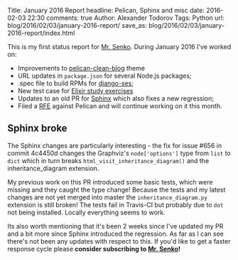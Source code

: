 Title: January 2016 Report
headline: Pelican, Sphinx and misc
date: 2016-02-03 22:30
comments: true
Author: Alexander Todorov
Tags: Python
url: blog/2016/02/03/january-2016-report/
save_as: blog/2016/02/03/january-2016-report/index.html

This is my first status report for [Mr. Senko](http://MrSenko.com). During
January 2016 I've worked on:

* Improvements to
[pelican-clean-blog](https://github.com/gilsondev/pelican-clean-blog/pulls?q=is%3Apr+author%3Aatodorov+is%3Aclosed)
theme
* URL updates in `package.json` for several Node.js packages;
* .spec file to build RPMs for
[django-ses](https://github.com/django-ses/django-ses/pull/83);
* New test case for
[Elixir study exercises](https://github.com/belgian-elixir-study-group/efl/pull/5)
* Updates to an old PR for
[Sphinx](https://github.com/sphinx-doc/sphinx/pull/1902) which also fixes a
new regression;
* Filed a
[RFE](https://github.com/getpelican/pelican/issues/1902) against Pelican
and will continue working on it this month.


Sphinx broke
------------

The Sphinx changes are particularly interesting - the fix for
issue #656 in commit 4c4450d changes the Graphviz's
`node['options']` type from `list` to `dict` which in turn breaks
`html_visit_inheritance_diagram()` and the inheritance_diagram extension.

My previous work on this PR introduced some basic tests, which were missing
and they caught the type change! Because the tests and my latest changes are
not yet merged into master the `inheritance_diagram.py` extension is still
broken! The tests fail in Travis-CI but probably due to `dot` not being
installed. Locally everything seems to work.

Its also worth mentioning that it's been 2 weeks since I've updated my PR
and a bit more since Sphinx introduced the regression. As far as I can see
there's not been any updates with respect to this. 
If you'd like to get a
faster response cycle please **consider subscribing to
[Mr. Senko]({filename}pages/subscribe.html)!**
